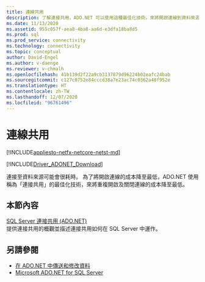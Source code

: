 ```yaml
---
title: 連線共用
description: 了解連接共用，ADO.NET 可以使用這種最佳化技術，來將開啟連線到資料來源的成本降至最低。
ms.date: 11/13/2020
ms.assetid: 955c057f-aea8-4ba8-aa6d-e3dfa18ba8d5
ms.prod: sql
ms.prod_service: connectivity
ms.technology: connectivity
ms.topic: conceptual
author: David-Engel
ms.author: v-daenge
ms.reviewer: v-chmalh
ms.openlocfilehash: 41b139d2f22a9cb3137879d96224b02eafc24bab
ms.sourcegitcommit: c127c0752e84cccd38a7e23ac74c0362a40f952e
ms.translationtype: HT
ms.contentlocale: zh-TW
ms.lasthandoff: 12/07/2020
ms.locfileid: "96761496"
---
```

# <a name="connection-pooling"></a>連線共用

[!INCLUDE[appliesto-netfx-netcore-netst-md](../../includes/appliesto-netfx-netcore-netst-md.md)]

[!INCLUDE[Driver_ADONET_Download](../../includes/driver_adonet_download.md)]

連接至資料來源可能會很耗時。 為了將開啟連線的成本降至最低，ADO.NET 使用稱為「連接共用」的最佳化技術，來將重複開啟及關閉連線的成本降至最低。

## <a name="in-this-section"></a>本節內容  

[SQL Server 連接共用 (ADO.NET)](sql-server-connection-pooling.md)  
提供連接共用的概觀並描述連接共用如何在 SQL Server 中運作。

## <a name="see-also"></a>另請參閱

- [在 ADO.NET 中傳送和修改資料](retrieving-modifying-data.md)
- [Microsoft ADO.NET for SQL Server](microsoft-ado-net-sql-server.md)
